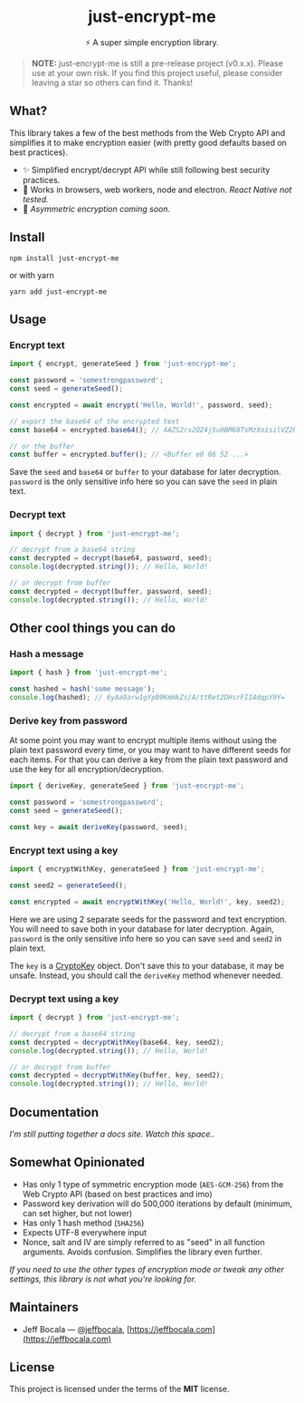 <h1 align="center">just-encrypt-me</h1>
<p align="center">⚡️ A super simple encryption library.</p>

> **NOTE:** just-encrypt-me is still a pre-release project (v0.x.x). Please use at your own risk. If you find this project useful, please consider leaving a star so others can find it. Thanks!

## What?

This library takes a few of the best methods from the Web Crypto API and simplifies it to make encryption easier (with pretty good defaults based on best practices).

- ✨ Simplified encrypt/decrypt API while still following best security practices.
- 🚀 Works in browsers, web workers, node and electron. _React Native not tested._
- 🔑 _Asymmetric encryption coming soon._

## Install

```
npm install just-encrypt-me
```

or with yarn

```
yarn add just-encrypt-me
```

## Usage

### Encrypt text

```js
import { encrypt, generateSeed } from 'just-encrypt-me';

const password = 'somestrongpassword';
const seed = generateSeed();

const encrypted = await encrypt('Hello, World!', password, seed);

// export the base64 of the encrypted text
const base64 = encrypted.base64(); // 4AZS2rs2OZ4j5u9BM68TsMzXo1silVZ2UvRkiTE=

// or the buffer
const buffer = encrypted.buffer(); // <Buffer e0 06 52 ...>
```

Save the `seed` and `base64` or `buffer` to your database for later decryption. `password` is the only sensitive info here so you can save the `seed` in plain text.

### Decrypt text

```js
import { decrypt } from 'just-encrypt-me';

// decrypt from a base64 string
const decrypted = decrypt(base64, password, seed);
console.log(decrypted.string()); // Hello, World!

// or decrypt from buffer
const decrypted = decrypt(buffer, password, seed);
console.log(decrypted.string()); // Hello, World!
```

## Other cool things you can do

### Hash a message

```js
import { hash } from 'just-encrypt-me';

const hashed = hash('some message');
console.log(hashed); // 6yAa9arw1gYp09KmHkZs/A/ttRet2DHsrFI14dqpY9Y=
```

### Derive key from password

At some point you may want to encrypt multiple items without using the plain text password every time, or you may want to have different seeds for each items. For that you can derive a key from the plain text password and use the key for all encryption/decryption.

```js
import { deriveKey, generateSeed } from 'just-encrypt-me';

const password = 'somestrongpassword';
const seed = generateSeed();

const key = await deriveKey(password, seed);
```

### Encrypt text using a key

```js
import { encryptWithKey, generateSeed } from 'just-encrypt-me';

const seed2 = generateSeed();

const encrypted = await encryptWithKey('Hello, World!', key, seed2);
```

Here we are using 2 separate seeds for the password and text encryption. You will need to save both in your database for later decryption. Again, `password` is the only sensitive info here so you can save `seed` and `seed2` in plain text.

The `key` is a [CryptoKey](https://developer.mozilla.org/en-US/docs/Web/API/CryptoKey) object. Don't save this to your database, it may be unsafe. Instead, you should call the `deriveKey` method whenever needed.

### Decrypt text using a key

```js
import { decrypt } from 'just-encrypt-me';

// decrypt from a base64 string
const decrypted = decryptWithKey(base64, key, seed2);
console.log(decrypted.string()); // Hello, World!

// or decrypt from buffer
const decrypted = decryptWithKey(buffer, key, seed2);
console.log(decrypted.string()); // Hello, World!
```

## Documentation

_I'm still putting together a docs site. Watch this space.._

## Somewhat Opinionated

- Has only 1 type of symmetric encryption mode (`AES-GCM-256`) from the Web Crypto API (based on best practices and imo)
- Password key derivation will do 500,000 iterations by default (minimum, can set higher, but not lower)
- Has only 1 hash method (`SHA256`)
- Expects UTF-8 everywhere input
- Nonce, salt and IV are simply referred to as "seed" in all function arguments. Avoids confusion. Simplifies the library even further.

_If you need to use the other types of encryption mode or tweak any other settings, this library is not what you're looking for._

## Maintainers

- Jeff Bocala — [@jeffbocala](https://twitter.com/jeffbocala), [https://jeffbocala.com](https://jeffbocala.com)

## License

This project is licensed under the terms of the **MIT** license.

